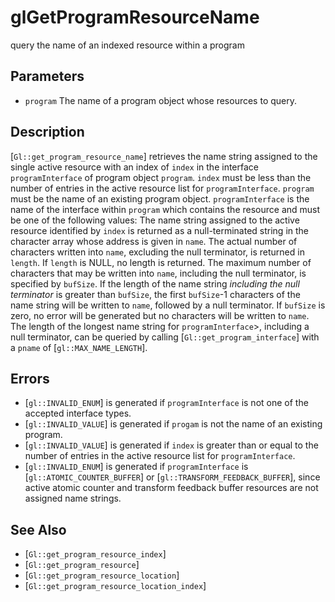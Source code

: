 # glGetProgramResourceName
query the name of an indexed resource within a program

## Parameters
- `program`
  The name of a program object whose resources to query.

## Description
[`Gl::get_program_resource_name`] retrieves the name string assigned
  to the single active resource with an index of `index` in the
  interface `programInterface` of program object `program`. `index` must
  be less than the number of entries in the active resource list for
  `programInterface`.
`program` must be the name of an existing program object.
  `programInterface` is the name of the interface within `program` which
  contains the resource and must be one of the following values:
The name string assigned to the active resource identified by `index`
  is returned as a null-terminated string in the character array whose
  address is given in `name`. The actual number of characters written
  into `name`, excluding the null terminator, is returned in `length`.
  If `length` is NULL, no length is returned. The maximum number of
  characters that may be written into `name`, including the null
  terminator, is specified by `bufSize`. If the length of the name
  string *including the null terminator* is greater than `bufSize`, the
  first `bufSize`-1 characters of the name string will be written to
  `name`, followed by a null terminator. If `bufSize` is zero, no error
  will be generated but no characters will be written to `name`. The
  length of the longest name string for `programInterface`>, including a
  null terminator, can be queried by calling
  [`Gl::get_program_interface`] with a `pname` of
  [`gl::MAX_NAME_LENGTH`].

## Errors
- [`gl::INVALID_ENUM`] is generated if `programInterface` is not one of
  the accepted interface types.
- [`gl::INVALID_VALUE`] is generated if `progam` is not the name of an
  existing program.
- [`gl::INVALID_VALUE`] is generated if `index` is greater than or equal
  to the number of entries in the active resource list for
  `programInterface`.
- [`gl::INVALID_ENUM`] is generated if `programInterface` is
  [`gl::ATOMIC_COUNTER_BUFFER`] or [`gl::TRANSFORM_FEEDBACK_BUFFER`],
  since active atomic counter and transform feedback buffer resources
  are not assigned name strings.

## See Also
- [`Gl::get_program_resource_index`]
- [`Gl::get_program_resource`]
- [`Gl::get_program_resource_location`]
- [`Gl::get_program_resource_location_index`]
